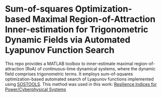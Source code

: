 # Sum-of-squares Optimization-based Maximal Region-of-Attraction Inner-estimation for Trigonometric Dynamic Fields via Automated Lyapunov Function Search
This repo provides a MATLAB toolbox to inner-estimate maximal region-of-attraction (RoA) of continuous-time dynamical systems, where the dynamic field comprises trigonometric terms. It employs sum-of-squares optimization-based automated search of Lyapunov functions implemented using [SOSTOOLS](https://www.cds.caltech.edu/sostools/). This method was used in this work:
[Resilience Indices for Power/Cyberphysical Systems](https://ieeexplore.ieee.org/abstract/document/9198917)
